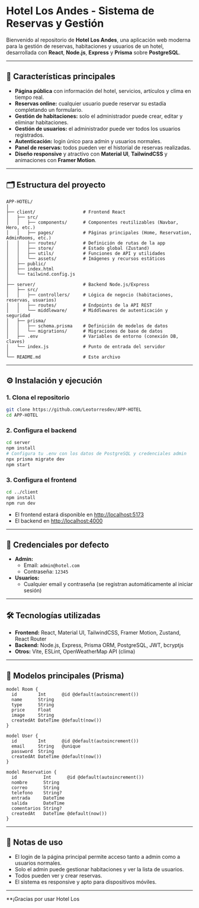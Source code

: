 # Hotel Los Andes - Sistema de Reservas y Gestión

Bienvenido al repositorio de **Hotel Los Andes**, una aplicación web moderna para la gestión de reservas, habitaciones y usuarios de un hotel, desarrollada con **React**, **Node.js**, **Express** y **Prisma** sobre **PostgreSQL**.

---

## 🚀 Características principales

- **Página pública** con información del hotel, servicios, artículos y clima en tiempo real.
- **Reservas online:** cualquier usuario puede reservar su estadía completando un formulario.
- **Gestión de habitaciones:** solo el administrador puede crear, editar y eliminar habitaciones.
- **Gestión de usuarios:** el administrador puede ver todos los usuarios registrados.
- **Autenticación:** login único para admin y usuarios normales.
- **Panel de reservas:** todos pueden ver el historial de reservas realizadas.
- **Diseño responsive** y atractivo con **Material UI**, **TailwindCSS** y animaciones con **Framer Motion**.

---

## 🗂️ Estructura del proyecto

```
APP-HOTEL/
│
├── client/                  # Frontend React
│   ├── src/
│   │   ├── components/      # Componentes reutilizables (Navbar, Hero, etc.)
│   │   ├── pages/           # Páginas principales (Home, Reservation, AdminRooms, etc.)
│   │   ├── routes/          # Definición de rutas de la app
│   │   ├── store/           # Estado global (Zustand)
│   │   ├── utils/           # Funciones de API y utilidades
│   │   └── assets/          # Imágenes y recursos estáticos
│   ├── public/
│   ├── index.html
│   └── tailwind.config.js
│
├── server/                  # Backend Node.js/Express
│   ├── src/
│   │   ├── controllers/     # Lógica de negocio (habitaciones, reservas, usuarios)
│   │   ├── routes/          # Endpoints de la API REST
│   │   └── middleware/      # Middlewares de autenticación y seguridad
│   ├── prisma/
│   │   ├── schema.prisma    # Definición de modelos de datos
│   │   └── migrations/      # Migraciones de base de datos
│   ├── .env                 # Variables de entorno (conexión DB, claves)
│   └── index.js             # Punto de entrada del servidor
│
└── README.md                # Este archivo
```

---

## ⚙️ Instalación y ejecución

### 1. Clona el repositorio

```bash
git clone https://github.com/Leotorresdev/APP-HOTEL
cd APP-HOTEL
```

### 2. Configura el backend

```bash
cd server
npm install
# Configura tu .env con los datos de PostgreSQL y credenciales admin
npx prisma migrate dev
npm start
```

### 3. Configura el frontend

```bash
cd ../client
npm install
npm run dev
```

- El frontend estará disponible en [http://localhost:5173](http://localhost:5173)
- El backend en [http://localhost:4000](http://localhost:4000)

---

## 🔑 Credenciales por defecto

- **Admin:**  
  - Email: `admin@hotel.com`  
  - Contraseña: `12345`
- **Usuarios:**  
  - Cualquier email y contraseña (se registran automáticamente al iniciar sesión)

---

## 🛠️ Tecnologías utilizadas

- **Frontend:** React, Material UI, TailwindCSS, Framer Motion, Zustand, React Router
- **Backend:** Node.js, Express, Prisma ORM, PostgreSQL, JWT, bcryptjs
- **Otros:** Vite, ESLint, OpenWeatherMap API (clima)

---

## 📄 Modelos principales (Prisma)

```prisma
model Room {
  id        Int      @id @default(autoincrement())
  name      String
  type      String
  price     Float
  image     String
  createdAt DateTime @default(now())
}

model User {
  id        Int      @id @default(autoincrement())
  email     String   @unique
  password  String
  createdAt DateTime @default(now())
}

model Reservation {
  id          Int      @id @default(autoincrement())
  nombre      String
  correo      String
  telefono    String?
  entrada     DateTime
  salida      DateTime
  comentarios String?
  createdAt   DateTime @default(now())
}
```

---

## 📝 Notas de uso

- El login de la página principal permite acceso tanto a admin como a usuarios normales.
- Solo el admin puede gestionar habitaciones y ver la lista de usuarios.
- Todos pueden ver y crear reservas.
- El sistema es responsive y apto para dispositivos móviles.

---

**¡Gracias por usar Hotel Los